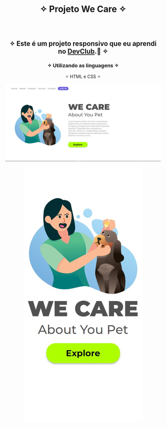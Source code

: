 <div align="center">
  
# ✧ Projeto We Care ✧
<br> <br>

## ✧ Este é um projeto responsivo que eu aprendi no <a href="https://rodolfomori.com.br/devclub/" target="_blank">DevClub</a>.🚀 ✧

### ✧ Utilizando as linguagens ✧
✧ HTML e CSS ✧
  </div>

<div align="center" display="inline-block">
<img  alt="imagem do projeto no desktop" src="https://github.com/DeyvissonRobert/Projeto-2-We-Care/blob/main/assets/Desktop%20We%20Care.jpg">
<img alt="imagem do projeto no mobile" src="https://github.com/DeyvissonRobert/Projeto-2-We-Care/blob/main/assets/Mobile%20We%20Care.jpg">
</div>
